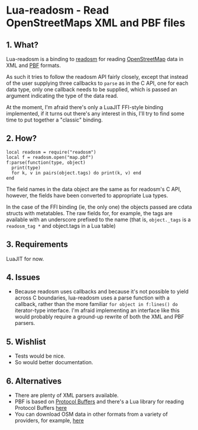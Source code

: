 # Lua-readosm - Read OpenStreetMaps XML and PBF files

## 1. What?

Lua-readosm is a binding to
[readosm](https://www.gaia-gis.it/fossil/readosm/index) for reading
[OpenStreetMap](http://www.openstreetmap.org) data in XML and
[PBF](http://wiki.openstreetmap.org/wiki/PBF_Format) formats.

As such it tries to follow the readosm API fairly closely, except that
instead of the user supplying three callbacks to `parse` as in the C API,
one for each data type,
only one callback needs to be supplied, which is passed an argument
indicating the type of the data read.

At the moment, I'm afraid there's only a LuaJIT FFI-style binding implemented,
if it turns out there's any interest in this, I'll try to find some time to
put together a "classic" binding.


## 2. How?

    local readosm = require("readosm")
    local f = readosm.open("map.pbf")
    f:parse(function(type, object)
      print(type)
      for k, v in pairs(object.tags) do print(k, v) end
    end

The field names in the data object are the same as for readosm's C API,
however, the fields have been converted to appropriate Lua types.

In the case of the FFI binding (ie, the only one) the objects passed are
cdata structs with metatables.  The raw fields for, for example, the tags
are available with an underscore prefixed to the name
(that is, `object._tags` is a `readosm_tag *` and object.tags in a Lua table)


## 3. Requirements

LuaJIT for now.


## 4. Issues

+ Because readosm uses callbacks and because it's not possible to yield
  across C boundaries, lua-readosm uses a parse function with a callback,
  rather than the more familiar `for object in f:lines() do` iterator-type
  interface.  I'm afraid implementing an interface like this would probably
  require a ground-up rewrite of both the XML and PBF parsers.


## 5. Wishlist

+ Tests would be nice.
+ So would better documentation.


## 6. Alternatives

+ There are plenty of XML parsers available.
+ PBF is based on [Protocol Buffers](https://code.google.com/p/protobuf/)
  and there's a Lua library for reading Protocol Buffers
  [here](https://github.com/Neopallium/lua-pb)
+ You can download OSM data in other formats from a variety of providers,
  for example, [here](http://www.geofabrik.de/data/shapefiles.html)
